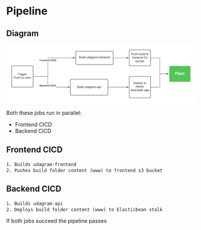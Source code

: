 # Pipeline

## Diagram

![Pipeline](../diagrams/pipeline.png)

Both these jobs run in parallel:

- Frontend CICD
- Backend CICD

## Frontend CICD

    1. Builds udagram-frontend
    2. Pushes build folder content (www) to frontend s3 bucket

## Backend CICD

    1. Builds udagram-api
    2. Deploys build folder content (www) to Elasticbean stalk

If both jobs succeed the pipeline passes
